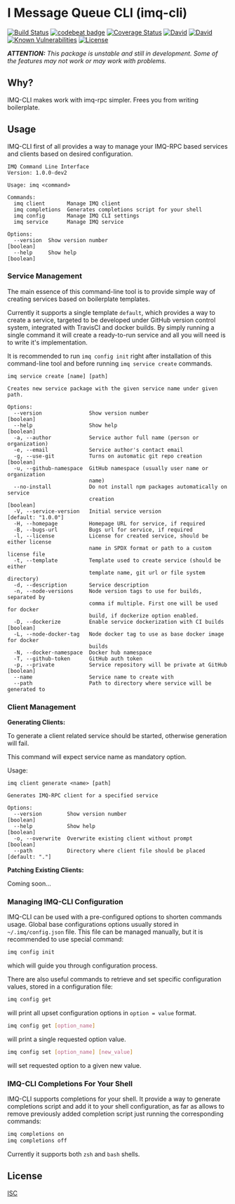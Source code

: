 # I Message Queue CLI (imq-cli)

[![Build Status](https://travis-ci.org/imqueue/imq-cli.svg?branch=master)](https://travis-ci.org/imqueue/imq-cli)
[![codebeat badge](https://codebeat.co/badges/bafe0c12-51c6-4419-b671-cf107b5293e3)](https://codebeat.co/projects/github-com-imqueue-imq-cli-master)
[![Coverage Status](https://coveralls.io/repos/github/imqueue/imq-cli/badge.svg?branch=master)](https://coveralls.io/github/imqueue/imq-cli?branch=master)
[![David](https://img.shields.io/david/imqueue/imq-cli.svg)](https://david-dm.org/imqueue/imq-cli)
[![David](https://img.shields.io/david/dev/imqueue/imq-cli.svg)](https://david-dm.org/imqueue/imq-cli?type=dev)
[![Known Vulnerabilities](https://snyk.io/test/github/imqueue/imq-cli/badge.svg?targetFile=package.json)](https://snyk.io/test/github/imqueue/imq-cli?targetFile=package.json)
[![License](https://img.shields.io/badge/license-ISC-blue.svg)](https://rawgit.com/imqueue/imq-cli/master/LICENSE)

***ATTENTION:** This package is unstable and still in development. Some of the
features may not work or may work with problems.*

## Why?

IMQ-CLI makes work with imq-rpc simpler. Frees you from writing boilerplate.

## Usage

IMQ-CLI first of all provides a way to manage your IMQ-RPC based services and 
clients based on desired configuration.

~~~
IMQ Command Line Interface
Version: 1.0.0-dev2

Usage: imq <command>

Commands:
  imq client       Manage IMQ client
  imq completions  Generates completions script for your shell
  imq config       Manage IMQ CLI settings
  imq service      Manage IMQ service

Options:
  --version  Show version number                                       [boolean]
  --help     Show help                                                 [boolean]
~~~

### Service Management

The main essence of this command-line tool is to provide simple way of
creating services based on boilerplate templates.

Currently it supports a single template `default`, which provides a way to
create a service, targeted to be developed under GitHub version control
system, integrated with TravisCI and docker builds. By simply running a single
command it will create a ready-to-run service and all you will need is to
write it's implementation.

It is recommended to run `imq config init` right after installation of this
command-line tool and before running `imq service create` commands.

~~~
imq service create [name] [path]

Creates new service package with the given service name under given path.

Options:
  --version               Show version number                          [boolean]
  --help                  Show help                                    [boolean]
  -a, --author            Service author full name (person or organization)
  -e, --email             Service author's contact email
  -g, --use-git           Turns on automatic git repo creation         [boolean]
  -u, --github-namespace  GitHub namespace (usually user name or organization
                          name)
  --no-install            Do not install npm packages automatically on service
                          creation                                     [boolean]
  -V, --service-version   Initial service version             [default: "1.0.0"]
  -H, --homepage          Homepage URL for service, if required
  -B, --bugs-url          Bugs url for service, if required
  -l, --license           License for created service, should be either license
                          name in SPDX format or path to a custom license file
  -t, --template          Template used to create service (should be either
                          template name, git url or file system directory)
  -d, --description       Service description
  -n, --node-versions     Node version tags to use for builds, separated by
                          comma if multiple. First one will be used for docker
                          build, if dockerize option enabled.
  -D, --dockerize         Enable service dockerization with CI builds  [boolean]
  -L, --node-docker-tag   Node docker tag to use as base docker image for docker
                          builds
  -N, --docker-namespace  Docker hub namespace
  -T, --github-token      GitHub auth token
  -p, --private           Service repository will be private at GitHub [boolean]
  --name                  Service name to create with
  --path                  Path to directory where service will be generated to
~~~

### Client Management

**Generating Clients:**

To generate a client related service should be started, otherwise generation 
will fail.

This command will expect service name as mandatory option.

Usage:

~~~
imq client generate <name> [path]

Generates IMQ-RPC client for a specified service

Options:
  --version        Show version number                                 [boolean]
  --help           Show help                                           [boolean]
  -o, --overwrite  Overwrite existing client without prompt            [boolean]
  --path           Directory where client file should be placed   [default: "."]
~~~

**Patching Existing Clients:**

Coming soon...

### Managing IMQ-CLI Configuration

IMQ-CLI can be used with a pre-configured options to shorten commands usage.
Global base configurations options usually stored in `~/.imq/config.json` file.
This file can be managed manually, but it is recommended to use special
command:

~~~bash
imq config init
~~~

which will guide you through configuration process.

There are also useful commands to retrieve and set specific configuration
values, stored in a configuration file:

~~~bash
imq config get
~~~
will print all upset configuration options in `option = value` format.

~~~bash
imq config get [option_name]
~~~
will print a single requested option value.

~~~bash
imq config set [option_name] [new_value]
~~~
will set requested option to a given new value.


### IMQ-CLI Completions For Your Shell

IMQ-CLI supports completions for your shell. It provide a way to generate 
completions script and add it to your shell configuration, as far as
allows to remove previously added completion script just running the 
corresponding commands:

~~~bash
imq completions on
imq completions off
~~~

Currently it supports both `zsh` and `bash` shells.

## License

[ISC](https://github.com/imqueue/imq-cli/blob/master/LICENSE)
